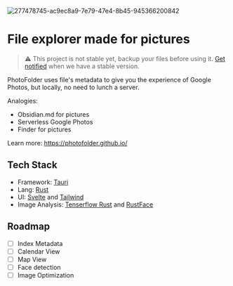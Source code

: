 ![277478745-ac9ec8a9-7e79-47e4-8b45-945366200842](https://github.com/PhotoFolder/app/assets/61973781/3b178d5d-ea4b-4980-a0dc-8037879cdebf)

# File explorer made for pictures
> ⚠️ This project is not stable yet, backup your files before using it. [Get notified](https://forms.gle/UPmNKp9FncKYnvcW7) when we have a stable version.


PhotoFolder uses file's metadata to give you the experience of Google Photos, but locally, no need to lunch a server.

Analogies:
- Obsidian.md for pictures
- Serverless Google Photos
- Finder for pictures

Learn more: https://photofolder.github.io/

## Tech Stack
- Framework: [Tauri](https://tauri.app/)
- Lang: [Rust](https://www.rust-lang.org/)
- UI: [Svelte](https://svelte.dev/) and [Tailwind](https://tailwindcss.com/)
- Image Analysis: [Tenserflow Rust](https://github.com/tensorflow/rust) and [RustFace](https://github.com/atomashpolskiy/rustface)

## Roadmap
- [ ] Index Metadata
- [ ] Calendar View
- [ ] Map View
- [ ] Face detection
- [ ] Image Optimization
